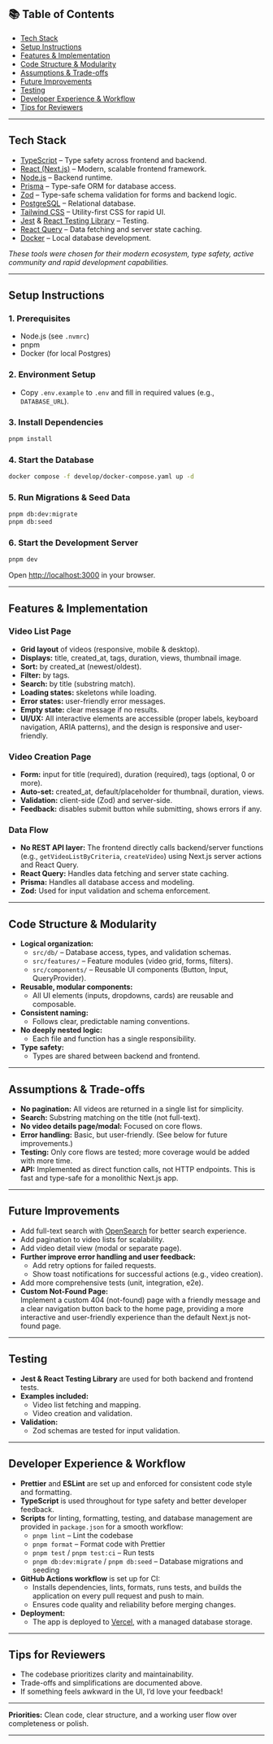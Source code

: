 ## 📚 Table of Contents

- [Tech Stack](#tech-stack)
- [Setup Instructions](#setup-instructions)
- [Features & Implementation](#features--implementation)
- [Code Structure & Modularity](#code-structure--modularity)
- [Assumptions & Trade-offs](#assumptions--trade-offs)
- [Future Improvements](#future-improvements)
- [Testing](#testing)
- [Developer Experience & Workflow](#developer-experience--workflow)
- [Tips for Reviewers](#tips-for-reviewers)

---

## Tech Stack

- [TypeScript](https://www.typescriptlang.org/) – Type safety across frontend and backend.
- [React (Next.js)](https://nextjs.org/) – Modern, scalable frontend framework.
- [Node.js](https://nodejs.org/) – Backend runtime.
- [Prisma](https://www.prisma.io/) – Type-safe ORM for database access.
- [Zod](https://zod.dev/) – Type-safe schema validation for forms and backend logic.
- [PostgreSQL](https://www.postgresql.org/) – Relational database.
- [Tailwind CSS](https://tailwindcss.com/) – Utility-first CSS for rapid UI.
- [Jest](https://jestjs.io/) & [React Testing Library](https://testing-library.com/docs/react-testing-library/intro/) – Testing.
- [React Query](https://tanstack.com/query/latest) – Data fetching and server state caching.
- [Docker](https://www.docker.com/) – Local database development.

_These tools were chosen for their modern ecosystem, type safety, active community and rapid development capabilities._

---

## Setup Instructions

### 1. Prerequisites

- Node.js (see `.nvmrc`)
- pnpm
- Docker (for local Postgres)

### 2. Environment Setup

- Copy `.env.example` to `.env` and fill in required values (e.g., `DATABASE_URL`).

### 3. Install Dependencies

```sh
pnpm install
```

### 4. Start the Database

```sh
docker compose -f develop/docker-compose.yaml up -d
```

### 5. Run Migrations & Seed Data

```sh
pnpm db:dev:migrate
pnpm db:seed
```

### 6. Start the Development Server

```sh
pnpm dev
```

Open [http://localhost:3000](http://localhost:3000) in your browser.

---

## Features & Implementation

### Video List Page

- **Grid layout** of videos (responsive, mobile & desktop).
- **Displays:** title, created_at, tags, duration, views, thumbnail image.
- **Sort:** by created_at (newest/oldest).
- **Filter:** by tags.
- **Search:** by title (substring match).
- **Loading states:** skeletons while loading.
- **Error states:** user-friendly error messages.
- **Empty state:** clear message if no results.
- **UI/UX:** All interactive elements are accessible (proper labels, keyboard navigation, ARIA patterns), and the design is responsive and user-friendly.

### Video Creation Page

- **Form:** input for title (required), duration (required), tags (optional, 0 or more).
- **Auto-set:** created_at, default/placeholder for thumbnail, duration, views.
- **Validation:** client-side (Zod) and server-side.
- **Feedback:** disables submit button while submitting, shows errors if any.

### Data Flow

- **No REST API layer:** The frontend directly calls backend/server functions (e.g., `getVideoListByCriteria`, `createVideo`) using Next.js server actions and React Query.
- **React Query:** Handles data fetching and server state caching.
- **Prisma:** Handles all database access and modeling.
- **Zod:** Used for input validation and schema enforcement.

---

## Code Structure & Modularity

- **Logical organization:**
  - `src/db/` – Database access, types, and validation schemas.
  - `src/features/` – Feature modules (video grid, forms, filters).
  - `src/components/` – Reusable UI components (Button, Input, QueryProvider).
- **Reusable, modular components:**
  - All UI elements (inputs, dropdowns, cards) are reusable and composable.
- **Consistent naming:**
  - Follows clear, predictable naming conventions.
- **No deeply nested logic:**
  - Each file and function has a single responsibility.
- **Type safety:**
  - Types are shared between backend and frontend.

---

## Assumptions & Trade-offs

- **No pagination:** All videos are returned in a single list for simplicity.
- **Search:** Substring matching on the title (not full-text).
- **No video details page/modal:** Focused on core flows.
- **Error handling:** Basic, but user-friendly. (See below for future improvements.)
- **Testing:** Only core flows are tested; more coverage would be added with more time.
- **API:** Implemented as direct function calls, not HTTP endpoints. This is fast and type-safe for a monolithic Next.js app.

---

## Future Improvements

- Add full-text search with [OpenSearch](https://opensearch.org/) for better search experience.
- Add pagination to video lists for scalability.
- Add video detail view (modal or separate page).
- **Further improve error handling and user feedback:**
  - Add retry options for failed requests.
  - Show toast notifications for successful actions (e.g., video creation).
- Add more comprehensive tests (unit, integration, e2e).
- **Custom Not-Found Page:**  
  Implement a custom 404 (not-found) page with a friendly message and a clear navigation button back to the home page, providing a more interactive and user-friendly experience than the default Next.js not-found page.

---

## Testing

- **Jest & React Testing Library** are used for both backend and frontend tests.
- **Examples included:**
  - Video list fetching and mapping.
  - Video creation and validation.
- **Validation:**
  - Zod schemas are tested for input validation.

---

## Developer Experience & Workflow

- **Prettier** and **ESLint** are set up and enforced for consistent code style and formatting.
- **TypeScript** is used throughout for type safety and better developer feedback.
- **Scripts** for linting, formatting, testing, and database management are provided in `package.json` for a smooth workflow:
  - `pnpm lint` – Lint the codebase
  - `pnpm format` – Format code with Prettier
  - `pnpm test` / `pnpm test:ci` – Run tests
  - `pnpm db:dev:migrate` / `pnpm db:seed` – Database migrations and seeding
- **GitHub Actions workflow** is set up for CI:
  - Installs dependencies, lints, formats, runs tests, and builds the application on every pull request and push to main.
  - Ensures code quality and reliability before merging changes.
- **Deployment:**
  - The app is deployed to [Vercel](https://video-library-dashboard.vercel.app), with a managed database storage.

---

## Tips for Reviewers

- The codebase prioritizes clarity and maintainability.
- Trade-offs and simplifications are documented above.
- If something feels awkward in the UI, I’d love your feedback!

---

**Priorities:** Clean code, clear structure, and a working user flow over completeness or polish.

---